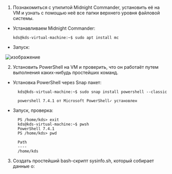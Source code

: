 1. Познакомиться с утилитой Midnight Commander, установить её на VM и узнать с помощью неё все папки верхнего уровня файловой системы.

  - Устанавливаем Midnight Commander:

        kds@kds-virtual-machine:~$ sudo apt install mc

  - Запуск:

![изображение](https://github.com/tms-dos21-onl/dzmitry-kuzin/assets/157679153/37aea4c3-e6dc-4bfe-90e1-1b8cdcb6a6b0)

2. Установить PowerShell на VM и проверить, что он работаёт путем выполнения каких-нибудь простейших команд.

  - Установка PowerShell через Snap пакет:

          kds@kds-virtual-machine:~$ sudo snap install powershell --classic

          powershell 7.4.1 от Microsoft PowerShell✓ установлен

  - Запуск, проверка:

          PS /home/kds> exit
          kds@kds-virtual-machine:~$ pwsh
          PowerShell 7.4.1
          PS /home/kds> pwd

          Path
          ----
          /home/kds

3. Создать простейший bash-скрипт sysinfo.sh, который собирает данные о:
